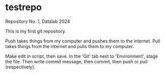 # testrepo
Repository No. 1, Datalab 2024 

This is my first git repository.

Push takes things from my computer and pushes them to the internet. 
Pull takes things from the internet and pulls them to my computer. 

Make edit in script, then save. In the 'Git' tab next to 'Environment', stage the file. Then write commit message, then commit, then push or pull (respectively). 
